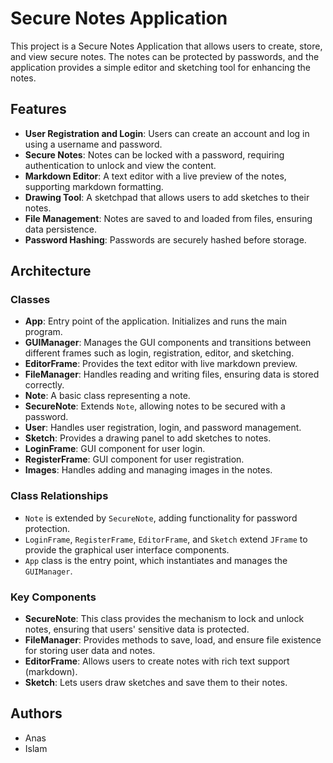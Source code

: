 # Secure Notes Application

This project is a Secure Notes Application that allows users to create, store, and view secure notes. The notes can be protected by passwords, and the application provides a simple editor and sketching tool for enhancing the notes.

## Features
- **User Registration and Login**: Users can create an account and log in using a username and password.
- **Secure Notes**: Notes can be locked with a password, requiring authentication to unlock and view the content.
- **Markdown Editor**: A text editor with a live preview of the notes, supporting markdown formatting.
- **Drawing Tool**: A sketchpad that allows users to add sketches to their notes.
- **File Management**: Notes are saved to and loaded from files, ensuring data persistence.
- **Password Hashing**: Passwords are securely hashed before storage.

## Architecture

### Classes

- **App**: Entry point of the application. Initializes and runs the main program.
- **GUIManager**: Manages the GUI components and transitions between different frames such as login, registration, editor, and sketching.
- **EditorFrame**: Provides the text editor with live markdown preview.
- **FileManager**: Handles reading and writing files, ensuring data is stored correctly.
- **Note**: A basic class representing a note.
- **SecureNote**: Extends `Note`, allowing notes to be secured with a password.
- **User**: Handles user registration, login, and password management.
- **Sketch**: Provides a drawing panel to add sketches to notes.
- **LoginFrame**: GUI component for user login.
- **RegisterFrame**: GUI component for user registration.
- **Images**: Handles adding and managing images in the notes.

### Class Relationships
- `Note` is extended by `SecureNote`, adding functionality for password protection.
- `LoginFrame`, `RegisterFrame`, `EditorFrame`, and `Sketch` extend `JFrame` to provide the graphical user interface components.
- `App` class is the entry point, which instantiates and manages the `GUIManager`.

### Key Components

- **SecureNote**: This class provides the mechanism to lock and unlock notes, ensuring that users' sensitive data is protected.
- **FileManager**: Provides methods to save, load, and ensure file existence for storing user data and notes.
- **EditorFrame**: Allows users to create notes with rich text support (markdown).
- **Sketch**: Lets users draw sketches and save them to their notes.

## Authors
- Anas
- Islam



